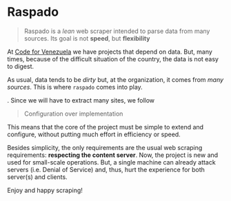 Raspado
=======

> Raspado is a *lean* web scraper intended to parse data from many
sources. Its goal is not **speed**, but **flexibility**

At [Code for Venezuela](#) we have projects that depend on data. But,
many times, because of the difficult situation of the country, the data
is not easy to digest. 

As usual, data tends to be *dirty* but, at the organization, it comes
from *many sources*. This is where `raspado` comes into play.

. Since we will
have to extract many sites, we follow

> Configuration over implementation

This means that the core of the project must be simple to extend and
configure, without putting much effort in efficiency or speed.

Besides simplicity, the only requirements are the usual web scraping
requirements: **respecting the content server**. Now, the project
is new and used for small-scale operations. But, a single machine can
already attack servers (i.e. Denial of Service) and, thus, hurt the
experience for both server(s) and clients.

Enjoy and happy scraping!
